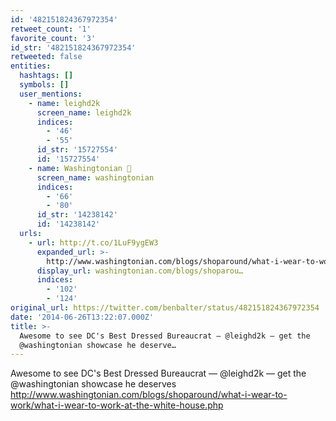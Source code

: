 ```yaml
---
id: '482151824367972354'
retweet_count: '1'
favorite_count: '3'
id_str: '482151824367972354'
retweeted: false
entities:
  hashtags: []
  symbols: []
  user_mentions:
    - name: leighd2k
      screen_name: leighd2k
      indices:
        - '46'
        - '55'
      id_str: '15727554'
      id: '15727554'
    - name: Washingtonian 🌸
      screen_name: washingtonian
      indices:
        - '66'
        - '80'
      id_str: '14238142'
      id: '14238142'
  urls:
    - url: http://t.co/1LuF9ygEW3
      expanded_url: >-
        http://www.washingtonian.com/blogs/shoparound/what-i-wear-to-work/what-i-wear-to-work-at-the-white-house.php
      display_url: washingtonian.com/blogs/shoparou…
      indices:
        - '102'
        - '124'
original_url: https://twitter.com/benbalter/status/482151824367972354
date: '2014-06-26T13:22:07.000Z'
title: >-
  Awesome to see DC's Best Dressed Bureaucrat — @leighd2k — get the
  @washingtonian showcase he deserve…
---
```


Awesome to see DC's Best Dressed Bureaucrat — @leighd2k — get the @washingtonian showcase he deserves http://www.washingtonian.com/blogs/shoparound/what-i-wear-to-work/what-i-wear-to-work-at-the-white-house.php